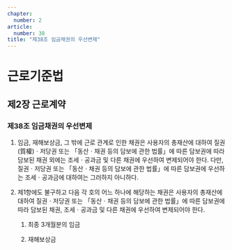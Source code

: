 ```yaml
---
chapter:
  number: 2
article:
  number: 38
title: "제38조 임금채권의 우선변제"
---
```

# 근로기준법

## 제2장 근로계약

### 제38조 임금채권의 우선변제

1. 임금, 재해보상금, 그 밖에 근로 관계로 인한 채권은 사용자의 총재산에 대하여 질권(質權)ㆍ저당권 또는 「동산ㆍ채권 등의 담보에 관한 법률」에 따른 담보권에 따라 담보된 채권 외에는 조세ㆍ공과금 및 다른 채권에 우선하여 변제되어야 한다. 다만, 질권ㆍ저당권 또는 「동산ㆍ채권 등의 담보에 관한 법률」에 따른 담보권에 우선하는 조세ㆍ공과금에 대하여는 그러하지 아니하다.

2. 제1항에도 불구하고 다음 각 호의 어느 하나에 해당하는 채권은 사용자의 총재산에 대하여 질권ㆍ저당권 또는 「동산ㆍ채권 등의 담보에 관한 법률」에 따른 담보권에 따라 담보된 채권, 조세ㆍ공과금 및 다른 채권에 우선하여 변제되어야 한다.

    1. 최종 3개월분의 임금

    2. 재해보상금
